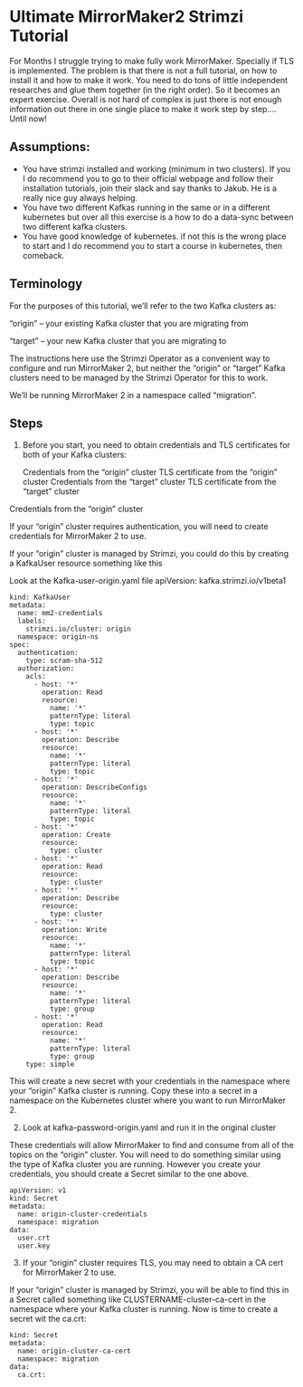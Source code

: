 
# Ultimate MirrorMaker2 Strimzi Tutorial

For Months I struggle trying to make fully work MirrorMaker. Specially if TLS is implemented. The problem is that there is not a full tutorial, on how to install it and how to make it work. You need to do tons of little independent researches and glue them together (in the right order). So it becomes an expert exercise. Overall is not hard of complex is just there is not enough information out there in one single place to make it work step by step.... Until now!

## Assumptions:

- You have strimzi installed and working (minimum in two clusters). If you I do recommend you to go to their official webpage and follow their installation tutorials, join their slack and say thanks to Jakub. He is a really nice guy always helping.
- You have two different Kafkas running in the same or in a different kubernetes but over all this exercise is a how to do a data-sync between two different kafka clusters.
- You have good knowledge of kubernetes. if not this is the wrong place to start and I do recommend you to start a course in kubernetes, then comeback.

## Terminology
For the purposes of this tutorial, we’ll refer to the two Kafka clusters as:

“origin” – your existing Kafka cluster that you are migrating from

“target” – your new Kafka cluster that you are migrating to

The instructions here use the Strimzi Operator as a convenient way to configure and run MirrorMaker 2, but neither the “origin” or “target” Kafka clusters need to be managed by the Strimzi Operator for this to work.

We’ll be running MirrorMaker 2 in a namespace called “migration”.

## Steps

1. Before you start, you need to obtain credentials and TLS certificates for both of your Kafka clusters:

    Credentials from the “origin” cluster
    TLS certificate from the “origin” cluster
    Credentials from the “target” cluster
    TLS certificate from the “target” cluster

Credentials from the “origin” cluster

If your “origin” cluster requires authentication, you will need to create credentials for MirrorMaker 2 to use.

If your “origin” cluster is managed by Strimzi, you could do this by creating a KafkaUser resource something like this 

Look at the Kafka-user-origin.yaml file
apiVersion: kafka.strimzi.io/v1beta1
```
kind: KafkaUser
metadata:
  name: mm2-credentials
  labels:
    strimzi.io/cluster: origin
  namespace: origin-ns
spec:
  authentication:
    type: scram-sha-512
  authorization:
    acls:
      - host: '*'
        operation: Read
        resource:
          name: '*'
          patternType: literal
          type: topic
      - host: '*'
        operation: Describe
        resource:
          name: '*'
          patternType: literal
          type: topic
      - host: '*'
        operation: DescribeConfigs
        resource:
          name: '*'
          patternType: literal
          type: topic
      - host: '*'
        operation: Create
        resource:
          type: cluster
      - host: '*'
        operation: Read
        resource:
          type: cluster
      - host: '*'
        operation: Describe
        resource:
          type: cluster
      - host: '*'
        operation: Write
        resource:
          name: '*'
          patternType: literal
          type: topic
      - host: '*'
        operation: Describe
        resource:
          name: '*'
          patternType: literal
          type: group
      - host: '*'
        operation: Read
        resource:
          name: '*'
          patternType: literal
          type: group
    type: simple
```
This will create a new secret with your credentials in the namespace where your “origin” Kafka cluster is running. Copy these into a secret in a namespace on the Kubernetes cluster where you want to run MirrorMaker 2.

2. Look at kafka-password-origin.yaml and run it in the original cluster

These credentials will allow MirrorMaker to find and consume from all of the topics on the “origin” cluster. You will need to do something similar using the type of Kafka cluster you are running. However you create your credentials, you should create a Secret similar to the one above.

```
apiVersion: v1
kind: Secret
metadata:
  name: origin-cluster-credentials
  namespace: migration
data:
  user.crt
  user.key
``` 

3. If your “origin” cluster requires TLS, you may need to obtain a CA cert for MirrorMaker 2 to use.

If your “origin” cluster is managed by Strimzi, you will be able to find this in a Secret called something like CLUSTERNAME-cluster-ca-cert in the namespace where your Kafka cluster is running. Now is time to create a secret wit the ca.crt:
```
kind: Secret
metadata:
  name: origin-cluster-ca-cert
  namespace: migration
data:
  ca.crt:
```
